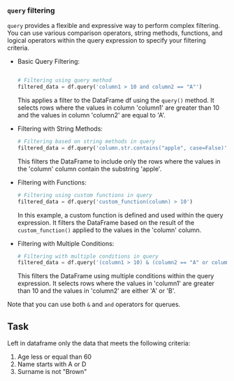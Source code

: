 ### `query` filtering

`query` provides a flexible and expressive way to perform complex filtering. 
You can use various comparison operators, string methods, functions, and logical operators 
within the query expression to specify your filtering criteria. 


- Basic Query Filtering:
    ```python
    
    # Filtering using query method
    filtered_data = df.query('column1 > 10 and column2 == "A"')
    ```
    This applies a filter to the DataFrame df using the `query()` method. It selects rows where the 
    values in column 'column1' are greater than 10 and the values in column 'column2' are equal 
    to 'A'.


- Filtering with String Methods:
    ```python
    # Filtering based on string methods in query
    filtered_data = df.query('column.str.contains("apple", case=False)')
    ```
    This filters the DataFrame to include only the rows where the values in the 'column' 
    column contain the substring 'apple'.


- Filtering with Functions:
    ```python
    # Filtering using custom functions in query
    filtered_data = df.query('custom_function(column) > 10')
    ```
    In this example, a custom function is defined and used within the query expression. 
    It filters the DataFrame based on the result of the `custom_function()` applied to the values 
    in the 'column' column.


- Filtering with Multiple Conditions:
    ```python
    # Filtering with multiple conditions in query
    filtered_data = df.query('(column1 > 10) & (column2 == "A" or column2 == "B")')
    ```
    This filters the DataFrame using multiple conditions within the query expression. 
    It selects rows where the values in 'column1' are greater than 10 and the values in 
    'column2' are either 'A' or 'B'.


Note that you can use both `&` and `and` operators for querues.


## Task
Left in dataframe only the data that meets the following criteria:
1. Age less or equal than 60
2. Name starts with A or D
3. Surname is not "Brown"